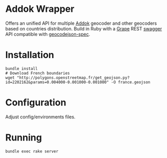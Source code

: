 Addok Wrapper
================
Offers an unified API for multiple [Addok](https://github.com/etalab/addok) geocoder and other geocoders based on countries distribution.
Build in Ruby with a [Grape](https://github.com/intridea/grape) REST [swagger](http://swagger.io/) API compatible with [geocodejson-spec](https://github.com/yohanboniface/geocodejson-spec).

Installation
============

```
bundle install
# Download French boundaries
wget "http://polygons.openstreetmap.fr/get_geojson.py?id=2202162&params=0.004000-0.001000-0.001000" -O france.geojson
```


Configuration
=============

Adjust config/environments files.


Running
=======

```
bundle exec rake server
```
